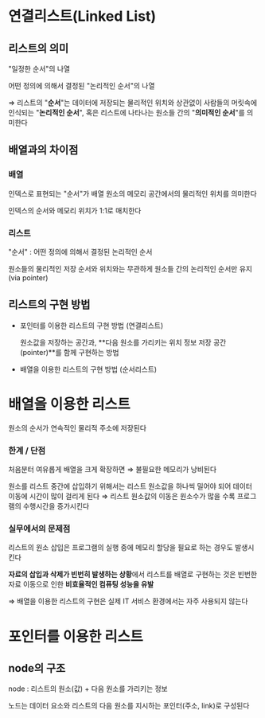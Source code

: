 # 연결리스트(Linked List)

## 리스트의 의미

"일정한 순서"의 나열<br>

어떤 정의에 의해서 결정된 "논리적인 순서"의 나열<br>

⇒ 리스트의 "**순서**"는 데이터에 저장되는 물리적인 위치와 상관없이 사람들의 머릿속에 인식되는 "**논리적인 순서**", 혹은 리스트에 나타나는 원소들 간의 "**의미적인 순서**"를 의미한다<br>

## 배열과의 차이점

### 배열

인덱스로 표현되는 "순서"가 배열 원소의 메모리 공간에서의 물리적인 위치를 의미한다<br>

인덱스의 순서와 메모리 위치가 1:1로 매치한다<br>

### 리스트

"순서" : 어떤 정의에 의해서 결정된 논리적인 순서<br>

원소들의 물리적인 저장 순서와 위치와는 무관하게 원소들 간의 논리적인 순서만 유지(via pointer)<br>

## 리스트의 구현 방법

- 포인터를 이용한 리스트의 구현 방법 (연결리스트)<br>

    원소값을 저장하는 공간과, **다음 원소를 가리키는 위치 정보 저장 공간(pointer)**를 함께 구현하는 방법<br>

- 배열을 이용한 리스트의 구현 방법 (순서리스트)<br>

# 배열을 이용한 리스트

원소의 순서가 연속적인 물리적 주소에 저장된다<br>

### 한계 / 단점

처음분터 여유롭게 배열을 크게 확장하면 ⇒ 불필요한 메모리가 낭비된다<br>

원소를 리스트 중간에 삽입하기 위해서는 리스트 원소값을 하나씩 밀어야 되어 데이터 이동에 시간이 많이 걸리게 된다 ⇒ 리스트 원소값의 이동은 원소수가 많을 수록 프로그램의 수행시간을 증가시킨다<br>

### 실무에서의 문제점

리스트의 원소 삽입은 프로그램의 실행 중에 메모리 할당을 필요로 하는 경우도 발생시킨다<br>

**자료의 삽입과 삭제가 빈번히 발생하는 상황**에서 리스트를 배열로 구현하는 것은 빈번한 자료 이동으로 인한 **비효율적인 컴퓨팅 성능을 유발**<br>

⇒ 배열을 이용한 리스트의 구현은 실제 IT 서비스 환경에서는 자주 사용되지 않는다<br>

# 포인터를 이용한 리스트

## node의 구조

node : 리스트의 원소(값) + 다음 원소를 가리키는 정보<br>

노드는 데이터 요소와 리스트의 다음 원소를 지시하는 포인터(주소, link)로 구성된다